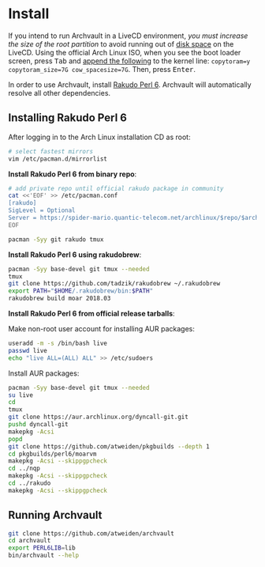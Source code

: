 Install
=======

If you intend to run Archvault in a LiveCD environment, *you must increase
the size of the root partition* to avoid running out of [disk space][disk]
on the LiveCD. Using the official Arch Linux ISO, when you see the boot
loader screen, press <kbd>Tab</kbd> and [append the following][gist] to
the kernel line: `copytoram=y copytoram_size=7G cow_spacesize=7G`. Then,
press <kbd>Enter</kbd>.

In order to use Archvault, install [Rakudo Perl 6][rakudo]. Archvault
will automatically resolve all other dependencies.


Installing Rakudo Perl 6
------------------------

After logging in to the Arch Linux installation CD as root:

```sh
# select fastest mirrors
vim /etc/pacman.d/mirrorlist
```

**Install Rakudo Perl 6 from binary repo**:

```sh
# add private repo until official rakudo package in community
cat <<'EOF' >> /etc/pacman.conf
[rakudo]
SigLevel = Optional
Server = https://spider-mario.quantic-telecom.net/archlinux/$repo/$arch
EOF

pacman -Syy git rakudo tmux
```

**Install Rakudo Perl 6 using rakudobrew**:

```sh
pacman -Syy base-devel git tmux --needed
tmux
git clone https://github.com/tadzik/rakudobrew ~/.rakudobrew
export PATH="$HOME/.rakudobrew/bin:$PATH"
rakudobrew build moar 2018.03
```

**Install Rakudo Perl 6 from official release tarballs**:

Make non-root user account for installing AUR packages:

```sh
useradd -m -s /bin/bash live
passwd live
echo "live ALL=(ALL) ALL" >> /etc/sudoers
```

Install AUR packages:

```sh
pacman -Syy base-devel git tmux --needed
su live
cd
tmux
git clone https://aur.archlinux.org/dyncall-git.git
pushd dyncall-git
makepkg -Acsi
popd
git clone https://github.com/atweiden/pkgbuilds --depth 1
cd pkgbuilds/perl6/moarvm
makepkg -Acsi --skippgpcheck
cd ../nqp
makepkg -Acsi --skippgpcheck
cd ../rakudo
makepkg -Acsi --skippgpcheck
```


Running Archvault
-----------------

```sh
git clone https://github.com/atweiden/archvault
cd archvault
export PERL6LIB=lib
bin/archvault --help
```


[disk]: https://bbs.archlinux.org/viewtopic.php?id=210389
[gist]: https://gist.github.com/satreix/c01fd1cb5168e539404b
[rakudo]: https://github.com/rakudo/rakudo

